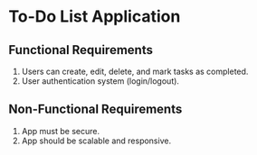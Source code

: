 # To-Do List Application

## Functional Requirements
1. Users can create, edit, delete, and mark tasks as completed.
2. User authentication system (login/logout).

## Non-Functional Requirements
1. App must be secure.
2. App should be scalable and responsive.
